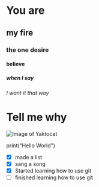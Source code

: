 # You are 
## my fire
### the one desire
#### believe 
##### when I say
###### I want it that way
# Tell me why
![Image of Yaktocat](https://octodex.github.com/images/yaktocat.png)

print("Hello World")

- [x] made a list
- [x] sang a song
- [x] Started learning how to use git
- [ ] finished learning how to use git
